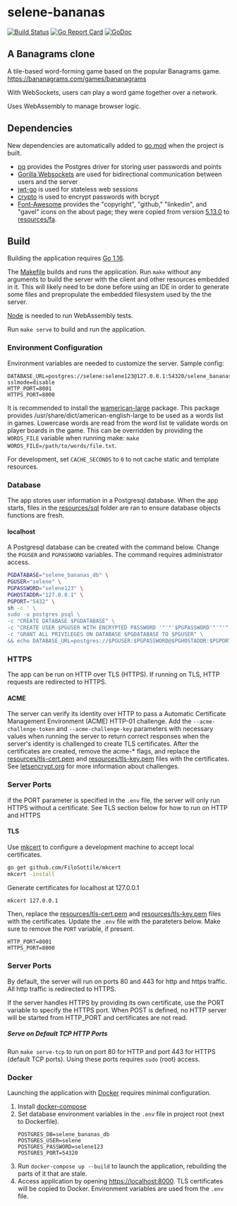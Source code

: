 # selene-bananas

[![Build Status](https://travis-ci.org/jacobpatterson1549/selene-bananas.svg?branch=master)](https://travis-ci.org/jacobpatterson1549/selene-bananas)
[![Go Report Card](https://goreportcard.com/badge/github.com/jacobpatterson1549/selene-bananas)](https://goreportcard.com/report/github.com/jacobpatterson1549/selene-bananas)
[![GoDoc](https://godoc.org/github.com/jacobpatterson1549/selene-bananas?status.svg)](https://godoc.org/github.com/jacobpatterson1549/selene-bananas)


## A Banagrams clone

A tile-based word-forming game based on the popular Banagrams game.  <https://bananagrams.com/games/bananagrams>

With WebSockets, users can play a word game together over a network.

Uses WebAssembly to manage browser logic.

## Dependencies

New dependencies are automatically added to [go.mod](go.mod) when the project is built.
* [pq](https://github.com/lib/pq) provides the Postgres driver for storing user passwords and points
* [Gorilla Websockets](https://github.com/gorilla/websocket) are used for bidirectional communication between users and the server
* [jwt-go](https://github.com/dgrijalva/jwt-go) is used for stateless web sessions
* [crypto](https://github.com/golang/crypto) is used to  encrypt passwords with bcrypt
* [Font-Awesome](https://github.com/FortAwesome/Font-Awesome) provides the "copyright", "github," "linkedin", and "gavel" icons on the about page; they were copied from version [5.13.0](https://github.com/FortAwesome/Font-Awesome/releases/tag/5.13.0) to [resources/fa](resources/fa).

## Build

Building the application requires [Go 1.16](https://golang.org/dl/).

The [Makefile](Makefile) builds and runs the application. Run `make` without any arguments to build the server with the client and other resources embedded in it.  This will likely need to be done before using an IDE in order to generate some files and prepropulate the embedded filesystem used by the the server.

[Node](https://github.com/nodejs) is needed to run WebAssembly tests.

Run `make serve` to build and run the application.

### Environment Configuration

Environment variables are needed to customize the server.  Sample config:
```
DATABASE_URL=postgres://selene:selene123@127.0.0.1:54320/selene_bananas_db?sslmode=disable
HTTP_PORT=8001
HTTPS_PORT=8000
```

It is recommended to install the [wamerican-large](https://packages.debian.org/buster/wamerican-large) package.  This package provides /usr/share/dict/american-english-large to be used as a words list in games.  Lowercase words are read from the word list te validate words on player boards in the game.  This can be overridden by providing the `WORDS_FILE` variable when running make: `make WORDS_FILE=/path/to/words/file.txt`.

For development, set `CACHE_SECONDS` to `0` to not cache static and template resources.

### Database

The app stores user information in a Postgresql database.  When the app starts, files in the [resources/sql](resources/sql) folder are ran to ensure database objects functions are fresh.

#### localhost

A Postgresql database can be created with the command below.  Change the `PGUSER` and `PGPASSWORD` variables.  The command requires administrator access.
```bash
PGDATABASE="selene_bananas_db" \
PGUSER="selene" \
PGPASSWORD="selene123" \
PGHOSTADDR="127.0.0.1" \
PGPORT="5432" \
sh -c ' \
sudo -u postgres psql \
-c "CREATE DATABASE $PGDATABASE" \
-c "CREATE USER $PGUSER WITH ENCRYPTED PASSWORD '"'"'$PGPASSWORD'"'"'" \
-c "GRANT ALL PRIVILEGES ON DATABASE $PGDATABASE TO $PGUSER" \
&& echo DATABASE_URL=postgres://$PGUSER:$PGPASSWORD@$PGHOSTADDR:$PGPORT/$PGDATABASE'
```

### HTTPS

The app can be run on HTTP over TLS (HTTPS). If running on TLS, HTTP requests are redirected to HTTPS.

#### ACME

The server can verify its identity over HTTP to pass a Automatic Certificate Management Environment (ACME) HTTP-01 challenge.  Add the `--acme-challenge-token` and `--acme-challenge-key` parameters with necessary values when running the server to return correct responses when the server's identity is challenged to create TLS certificates.  After the certificates are created, remove the acme-* flags, and replace the [resources/tls-cert.pem](resources/tls-cert.pem) and [resources/tls-key.pem](resources/tls-key.pem) files with the certificates. See [letsencrypt.org](https://letsencrypt.org/docs/challenge-types/#http-01-challenge) for more information about challenges.

### Server Ports

if the PORT parameter is specified in the `.env` file, the server will only run HTTPS without a certificate.  See TLS section below for how to run on HTTP and HTTPS

#### TLS

Use [mkcert](https://github.com/FiloSottile/mkcert) to configure a development machine to accept local certificates.
```bash
go get github.com/FiloSottile/mkcert
mkcert -install
```
Generate certificates for localhost at 127.0.0.1
```bash
mkcert 127.0.0.1
```
Then, replace the [resources/tls-cert.pem](resources/tls-cert.pem) and [resources/tls-key.pem](resources/tls-key.pem) files with the certificates.  Update the `.env` file with the parateters below. Make sure to remove the `PORT` variable, if present.
```
HTTP_PORT=8001
HTTPS_PORT=8000
```

### Server Ports

By default, the server will run on ports 80 and 443 for http and https traffic.  All http traffic is redirected to HTTPS.

If the server handles HTTPS by providing its own certificate, use the PORT variable to specify the HTTPS port. When POST is defined, no HTTP server will be started from HTTP_PORT and certificates are not read.

##### Serve on Default TCP HTTP Ports

Run `make serve-tcp` to run on port 80 for HTTP and port 443 for HTTPS (default TCP ports).  Using these ports requires `sudo` (root) access.

### Docker

Launching the application with [Docker](https://www.docker.com) requires minimal configuration.

1. Install [docker-compose](https://github.com/docker/compose)
1. Set database environment variables in the `.env` file in project root (next to Dockerfile).
    ```
    POSTGRES_DB=selene_bananas_db
    POSTGRES_USER=selene
    POSTGRES_PASSWORD=selene123
    POSTGRES_PORT=54320
    ```
1. Run `docker-compose up --build` to launch the application, rebuilding the parts of it that are stale.
1. Access application by opening <https://localhost:8000>.  TLS certificates will be copied to Docker.  Environment variables are used from the `.env` file.